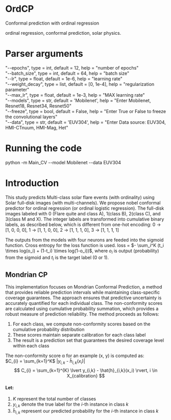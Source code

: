 # OrdCP
Conformal prediction with ordinal regression

ordinal regression, conformal prediction, solar physics.

# Parser arguments
"--epochs", type = int, default = 12, help = "number of epochs"  
"--batch_size", type = int, default = 64, help = "batch size"  
"--lr", type = float, default = 1e-6, help = "learning rate"  
"--weight_decay", type = list, default = [0, 1e-4], help = "regularization parameter"  
"--max_lr", type = float, default = 1e-3, help = "MAX learning rate"  
"--models", type = str, default = 'Mobilenet', help = "Enter Mobilenet, Resnet18, Resnet34, Resnet50"  
"--freeze", type = bool, default = False, help = "Enter True or False to freeze the convolutional layers"  
"--data", type = str, default = 'EUV304', help = "Enter Data source: EUV304, HMI-CTnuum, HMI-Mag, Het"  

# Running the code
python -m Main_CV --model Mobilenet --data EUV304

# Introduction
This study predicts Multi-class solar flare events (with ordinality) using Solar full-disk images (with multi-channels). We propose nobel conformal predictor for ordinal regression (or ordinal logistic regression). The full-disk images labeled with 0 (Flare quite and class A), 1(class B), 2(class C), and 3(class M and X). The integer labels are transformed into cumulative binary labels, as described below, which is different from one-hot encoding: 0 &rarr; [1, 0, 0, 0], 1 &rarr; [1, 1, 0, 0], 2 &rarr; [1, 1, 1, 0], 3 &rarr; [1, 1, 1, 1]  

The outputs from the models with four neurons are feeded into the sigmoid function. Cross entropy for the loss function is used.
loss =  $- \sum_i^K (t_i \times log(o_i) + (1-t_i) \times log(1-o_i))$, where $o_i$ is output (probability) from the sigmoid and $t_i$ is the target label (0 or 1). 

## Mondrian CP
This implementation focuses on Mondrian Conformal Prediction, a method that provides reliable prediction intervals while maintaining class-specific coverage guarantees. The approach ensures that predictive uncertainty is accurately quantified for each individual class. The non-conformity scores are calculated using cumulative probability summation, which provides a robust measure of prediction reliability. The method proceeds as follows:

1. For each class, we compute non-conformity scores based on the cumulative probability distribution
2. These scores maintain separate calibration for each class label
3. The result is a prediction set that guarantees the desired coverage level within each class

The non-conformity score α for an example (x, y) is computed as:\
$C_{i} = \sum_{k=1}^K$ $\lvert y_{i,k}$ - $\hat{h}_{i,k} (x_i) \rvert$\
$$ C_{i} = \sum_{k=1}^{K} \lvert y_{i,k} - \hat{h}_{i,k}(x_i) \rvert, i \in X_{calibration} $$

#### Let:
1. $K$ represent the total number of classes
2. $y_{i,k}$ denote the true label for the $i$-th instance in class $k$
3. $\hat{h}_{i,k}$ represent our predicted probability for the $i$-th instance in class $k$